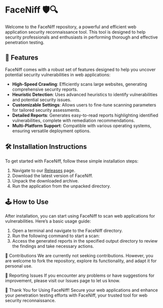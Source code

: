# FaceNiff 🛡️🔍

Welcome to the FaceNiff repository, a powerful and efficient web application security reconnaissance tool. This tool is designed to help security professionals and enthusiasts in performing thorough and effective penetration testing.

## 🚀 Features

FaceNiff comes with a robust set of features designed to help you uncover potential security vulnerabilities in web applications:

- **High-Speed Crawling**: Efficiently scans large websites, generating comprehensive security reports.
- **Heuristic Detection**: Uses advanced heuristics to identify vulnerabilities and potential security issues.
- **Customizable Settings**: Allows users to fine-tune scanning parameters for tailored security assessments.
- **Detailed Reports**: Generates easy-to-read reports highlighting identified vulnerabilities, complete with remediation recommendations.
- **Multi-Platform Support**: Compatible with various operating systems, ensuring versatile deployment options.

## 🛠️ Installation Instructions

To get started with FaceNiff, follow these simple installation steps:

1. Navigate to our [Releases](../../releases) page.
2. Download the latest version of FaceNiff.
3. Unpack the downloaded archive.
4. Run the application from the unpacked directory.

## 🕹️ How to Use

After installation, you can start using FaceNiff to scan web applications for vulnerabilities. Here’s a basic usage guide:

1. Open a terminal and navigate to the FaceNiff directory.
2. Run the following command to start a scan:
3. Access the generated reports in the specified output directory to review the findings and take necessary actions.

🛑 Contributions
We are currently not seeking contributions. However, you are welcome to fork the repository, explore its functionality, and adapt it for personal use.

🐞 Reporting Issues
If you encounter any problems or have suggestions for improvement, please visit our Issues page to let us know.

🌟 Thank You for Using FaceNiff!
Secure your web applications and enhance your penetration testing efforts with FaceNiff, your trusted tool for web security reconnaissance.
